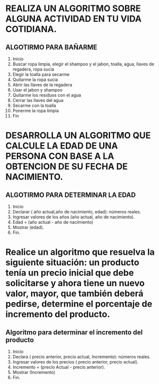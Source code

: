 # REALIZA UN ALGORITMO SOBRE ALGUNA ACTIVIDAD EN TU VIDA COTIDIANA.
## ALGOTIRMO PARA BAÑARME
1. Inicio
2. Buscar ropa limpia, elegir el shampoo y el jabon, toalla, agua, llaves de regadera, ropa sucia
3. Elegir la toalla para secarme 
4. Quitarme la ropa sucia
5. Abrir las llaves de la regadera
6. Usar el jabon y shampoo
7. Quitarme los residuos con el agua
8. Cerrar las llaves del agua
9. Secarme con la toalla
10. Ponerme la ropa limpia
11. Fin


# DESARROLLA UN ALGORITMO QUE CALCULE LA EDAD DE UNA PERSONA CON BASE A LA OBTENCION DE SU FECHA DE NACIMIENTO.

## ALGOTIRMO PARA DETERMINAR LA EDAD
1. Inicio
2. Declarar ( año actual,año de nacimiento, edad): números reales.
3. Ingresar valores de los años (año actual, año de nacimiento).
4. Edad = (año actual - año de nacimiento)
5. Mostrar (edad).
6. Fin.



# Realice un algoritmo que resuelva la siguiente situación: un producto tenía un precio inicial que debe solicitarse y ahora tiene un nuevo valor, mayor, que también deberá pedirse, determine el porcentaje de incremento del producto. 

## Algoritmo para determinar el incremento del producto
1. Inicio
2. Declara ( precio anterior, precio actual, Incremento): números reales.
3. Ingresar valores de los precios ( precio anterior, precio actual).
4. Incremento = (precio Actual - precio anterior).
5. Mostrar (Incremento)
6. Fin.
